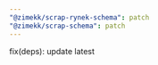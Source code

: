 ```yaml
---
"@zimekk/scrap-rynek-schema": patch
"@zimekk/scrap-schema": patch
---
```


fix(deps): update latest
